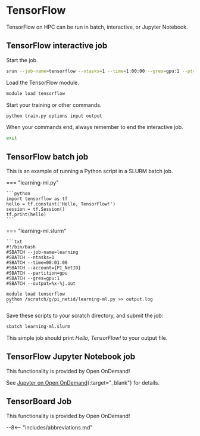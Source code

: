 # TensorFlow

TensorFlow on HPC can be run in batch, interactive, or Jupyter Notebook.

## TensorFlow interactive job

Start the job.

```bash
srun --job-name=tensorflow --ntasks=1 --time=1:00:00 --gres=gpu:1 --pty bash
```

Load the TensorFlow module.

```bash
module load tensorflow
```

Start your training or other commands.

```bash
python train.py options input output
```

When your commands end, always remember to end the interactive job.

```bash
exit
```

## TensorFlow batch job

This is an example of running a Python script in a SLURM batch job.

<!-- markdownlint-disable MD046 -->
=== "learning-ml.py"

    ```python
    import tensorflow as tf
    hello = tf.constant('Hello, TensorFlow!')
    session = tf.Session()
    tf.print(hello)
    ```

=== "learning-ml.slurm"

    ```txt
    #!/bin/bash
    #SBATCH --job-name=learning
    #SBATCH --ntasks=1
    #SBATCH --time=00:01:00
    #SBATCH --account={PI_NetID}
    #SBATCH --partition=gpu
    #SBATCH --gres=gpu:1
    #SBATCH --output=%x-%j.out

    module load tensorflow
    python /scratch/g/pi_netid/learning-ml.py >> output.log  
    ```
<!-- markdownlint-enable MD046 -->

Save these scripts to your scratch directory, and submit the job:

```bash
sbatch learning-ml.slurm
```

This simple job should print *Hello, TensorFlow!* to your output file.

## TensorFlow Jupyter Notebook job

This functionality is provided by Open OnDemand!

See [Jupyter on Open OnDemand](../user-guide/access/ondemand.md#jupyter-notebook-example){:target="_blank"} for details.

## TensorBoard Job

This functionality is provided by Open OnDemand!

--8<-- "includes/abbreviations.md"
